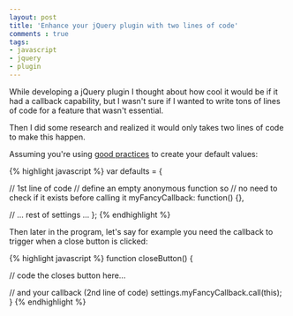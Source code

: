 ```yaml
---
layout: post
title: 'Enhance your jQuery plugin with two lines of code'
comments : true
tags:
- javascript
- jquery
- plugin
---
```


While developing a jQuery plugin I thought about how cool it would be if it had a callback capability, but I wasn't sure if I wanted to write tons of lines of code for a feature that wasn't essential.

Then I did some research and realized it would only takes two lines of code to make this happen.

Assuming you're using [good practices](http://www.codereadability.com/what-are-javascript-options-objects/#settingdefaultvalues) to create your default values:

{% highlight javascript %}
var defaults = {

  // 1st line of code
  // define an empty anonymous function so
  // no need to check if it exists before calling it
  myFancyCallback: function() {},

  // ... rest of settings ...
};
{% endhighlight %}

Then later in the program, let's say for example you need the callback to trigger when a close button is clicked:

{% highlight javascript %}
function closeButton() {

  // code the closes button here...

  // and your callback (2nd line of code)
  settings.myFancyCallback.call(this);
}
{% endhighlight %}
